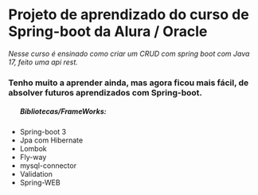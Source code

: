 <h1>Projeto de aprendizado do curso de Spring-boot da Alura / Oracle</h1>

<em>
Nesse curso é ensinado como criar um CRUD com spring boot com Java 17, feito uma api rest.</br>
</em>
<h3>Tenho muito a aprender ainda, mas agora ficou mais fácil, de absolver futuros aprendizados com Spring-boot.</h3>
<ul>
<h5>Bibliotecas/FrameWorks: </h5>
    <li>Spring-boot 3</li>
    <li>Jpa com Hibernate</li>
    <li>Lombok</li>
    <li>Fly-way</li>
    <li>mysql-connector</li>
    <li>Validation</li>
    <li>Spring-WEB</li>
</ul>
